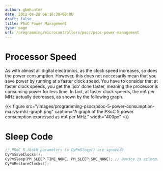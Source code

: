 ```yaml
---
author: gbmhunter
date: 2012-08-28 06:16:38+00:00
draft: false
title: PSoC Power Management
type: page
url: /programming/microcontrollers/psoc/psoc-power-management
---
```


# Processor Speed

As with almost all digital electronics, as the clock speed increases, so does the power consumption. However, this does not neccesarily mean that you save power by running at a faster clock speed. You have to consider that at faster clock speeds, you get the 'job' done faster, meaning the processor is consuming power for less time. In fact, at faster clock speeds, the mA per MHz actually decreases, as shown by the following graph.

{{< figure src="/images/programming-psoc/psoc-5-power-consumption-ma-vs-mhz-graph.png" caption="A graph of the PSoC 5 power consumption expressed as mA per MHz."  width="400px" >}}

# Sleep Code

```c
// PSoC 5 (both parameters to CyPmSleep() are ignored)
CyPmSaveClocks();
CyPmSleep(PM_SLEEP_TIME_NONE, PM_SLEEP_SRC_NONE); // Device is asleep. Code will re-enter here once wakeup ISR is finished.
CyPmRestoreClocks();
```